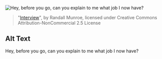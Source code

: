 ![Hey, before you go, can you explain to me what job I now have?](https://imgs.xkcd.com/comics/interview.png)
> "[Interview](https://xkcd.com/1094/)", by Randall Munroe, licensed under Creative Commons Attribution-NonCommercial 2.5 License

## Alt Text
Hey, before you go, can you explain to me what job I now have?
